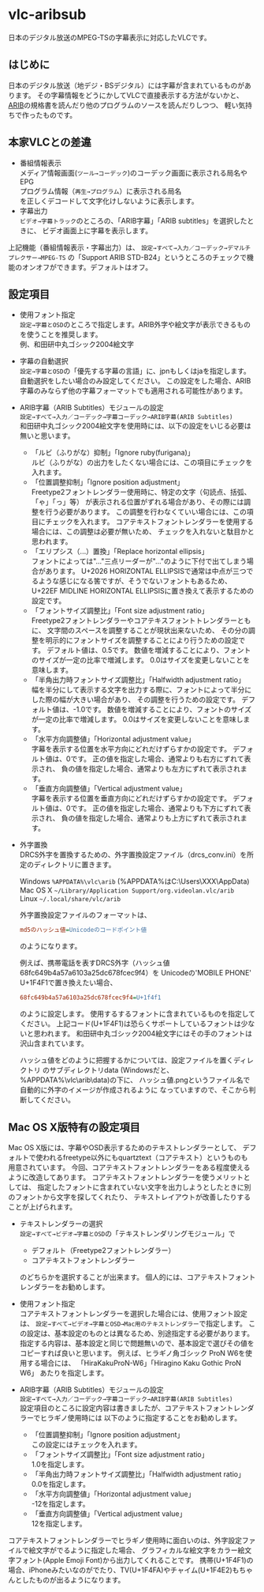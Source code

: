 vlc-aribsub
===========

日本のデジタル放送のMPEG-TSの字幕表示に対応したVLCです。

はじめに
--------
日本のデジタル放送（地デジ・BSデジタル）には字幕が含まれているものがあります。
その字幕情報をどうにかしてVLCで直接表示する方法がないかと、
[ARIB](http://www.arib.or.jp/)の規格書を読んだり他のプログラムのソースを読んだりしつつ、
軽い気持ちで作ったものです。

本家VLCとの差違
---------------
* 番組情報表示  
    メディア情報画面(`ツール→コーデック`)のコーデック画面に表示される局名やEPG  
    プログラム情報（`再生→プログラム`）に表示される局名  
    を正しくデコードして文字化けしないように表示します。
* 字幕出力  
    `ビデオ→字幕トラック`のところの、「ARIB字幕」「ARIB subtitles」を選択したときに、
    ビデオ画面上に字幕を表示します。

上記機能（番組情報表示・字幕出力）は、
`設定→すべて→入力／コーデック→デマルチプレクサー→MPEG-TS`
の「Support ARIB STD-B24」というところのチェックで機能のオンオフができます。デフォルトはオフ。

設定項目
--------
* 使用フォント指定  
    `設定→字幕とOSD`のところで指定します。ARIB外字や絵文字が表示できるものを使うことを推奨します。  
    例、和田研中丸ゴシック2004絵文字
* 字幕の自動選択  
    `設定→字幕とOSD`の「優先する字幕の言語」に、jpnもしくはjaを指定します。
    自動選択をしたい場合のみ設定してください。
    この設定をした場合、ARIB字幕のみならず他の字幕フォーマットでも適用される可能性があります。
* ARIB字幕（ARIB Subtitles）モジュールの設定  
    `設定→すべて→入力／コーデック→字幕コーデック→ARIB字幕(ARIB Subtitles)`  
    和田研中丸ゴシック2004絵文字を使用時には、以下の設定をいじる必要は無いと思います。
    * 「ルビ（ふりがな）抑制」「Ignore ruby(furigana)」  
        ルビ（ふりがな）の出力をしたくない場合には、この項目にチェックを入れます。
    * 「位置調整抑制」「Ignore position adjustment」  
        Freetype2フォントレンダラー使用時に、特定の文字（句読点、括弧、「ゃ」「っ」等）
        が表示される位置がずれる場合があり、その際には調整を行う必要があります。
        この調整を行わなくていい場合には、この項目にチェックを入れます。
        コアテキストフォントレンダラーを使用する場合には、この調整は必要が無いため、
        チェックを入れないと駄目かと思われます。
    * 「エリプシス（...）置換」「Replace horizontal ellipsis」  
        フォントによっては"…"三点リーダーが"..."のように下付で出てしまう場合があります。
        U+2026 HORIZONTAL ELLIPSISで通常は中点が三つでるような感じになる筈ですが、そうでないフォントもあるため、
        U+22EF MIDLINE HORIZONTAL ELLIPSISに置き換えて表示するための設定です。
    * 「フォントサイズ調整比」「Font size adjustment ratio」  
        Freetype2フォントレンダラーやコアテキスフォントトレンダラーともに、
        文字間のスペースを調整することが現状出来ないため、
        その分の調整を明示的にフォントサイズを調整することにより行うための設定です。
        デフォルト値は、0.5です。
        数値を増減することにより、フォントのサイズが一定の比率で増減します。
        0.0はサイズを変更しないことを意味します。
    * 「半角出力時フォントサイズ調整比」「Halfwidth adjustment ratio」  
        幅を半分にして表示する文字を出力する際に、フォントによって半分にした際の幅が大きい場合があり、
        その調整を行うための設定です。
        デフォルト値は、-1.0です。
        数値を増減することにより、フォントのサイズが一定の比率で増減します。
        0.0はサイズを変更しないことを意味します。
    * 「水平方向調整値」「Horizontal adjustment value」  
        字幕を表示する位置を水平方向にどれだけずらすかの設定です。
        デフォルト値は、0です。
        正の値を指定した場合、通常よりも右方にずれて表示され、
        負の値を指定した場合、通常よりも左方にずれて表示されます。
    * 「垂直方向調整値」「Vertical adjustment value」  
        字幕を表示する位置を垂直方向にどれだけずらすかの設定です。
        デフォルト値は、0です。
        正の値を指定した場合、通常よりも下方にずれて表示され、
        負の値を指定した場合、通常よりも上方にずれて表示されます。
* 外字置換  
    DRCS外字を置換するための、外字置換設定ファイル（drcs_conv.ini）を所定のディレクトリに置きます。

    Windows `%APPDATA%\vlc\arib` (%APPDATA%はC:\Users\XXX\AppData)  
    Mac OS X `~/Library/Application Support/org.videolan.vlc/arib`  
    Linux `~/.local/share/vlc/arib`
    
    外字置換設定ファイルのフォーマットは、  
    ```ini
    md5のハッシュ値=Unicodeのコードポイント値
    ```
    のようになります。
    
    例えば、携帯電話を表すDRCS外字（ハッシュ値68fc649b4a57a6103a25dc678fcec9f4）を
    Unicodeの'MOBILE PHONE' U+1F4F1で置き換えたい場合、
    ```ini
    68fc649b4a57a6103a25dc678fcec9f4=U+1f4f1
    ```
    のように設定します。
    使用するするフォントに含まれているものを指定してください。
    上記コード(U+1F4F1)は恐らくサポートしているフォントは少ないと思われます。
    和田研中丸ゴシック2004絵文字にはその手のフォントは沢山含まれています。
    
    ハッシュ値をどのように把握するかについては、設定ファイルを置くディレクトリ
    のサブディレクトリdata (Windowsだと、%APPDATA%\vlc\arib\data)の下に、
    ハッシュ値.pngというファイル名で自動的に外字のイメージが作成されるように
    なっていますので、そこから判断してください。

Mac OS X版特有の設定項目
------------------------
Mac OS X版には、字幕やOSD表示するためのテキストレンダラーとして、
デフォルトで使われるfreetype以外にもquartztext（コアテキスト）というものも
用意されています。
今回、コアテキストフォントレンダラーをある程度使えるように改造してあります。
コアテキストフォントレンダラーを使うメリットとしては、
指定したフォントに含まれていない文字を出力しようとしたときに別のフォントから文字を探してくれたり、
テキストレイアウトが改善したりすることが上げられます。

* テキストレンダラーの選択  
    `設定→すべて→ビデオ→字幕とOSD`の「テキストレンダリングモジュール」で

    * デフォルト（Freetype2フォントレンダラー）
    * コアテキストフォントレンダラー
    
    のどちらかを選択することが出来ます。
    個人的には、コアテキストフォントレンダラーをお勧めします。
* 使用フォント指定  
    コアテキストフォントレンダラーを選択した場合には、使用フォント設定は、
    `設定→すべて→ビデオ→字幕とOSD→Mac用のテキストレンダラー`で指定します。
    この設定は、基本設定のものとは異なるため、別途指定する必要があります。
    指定する内容は、基本設定と同じで問題無いので、基本設定で選びその値を
    コピーすれば良いと思います。
    例えば、ヒラギノ角ゴシック ProN W6を使用する場合には、
    「HiraKakuProN-W6」「Hiragino Kaku Gothic ProN W6」
    あたりを指定します。
* ARIB字幕（ARIB Subtitles）モジュールの設定   
    `設定→すべて→入力／コーデック→字幕コーデック→ARIB字幕(ARIB Subtitles)`  
    設定項目のところに設定内容は書きましたが、コアテキストフォントレンダラーでヒラギノ使用時には
    以下のように指定することをお勧めします。
    * 「位置調整抑制」「Ignore position adjustment」  
        この設定にはチェックを入れます。
    * 「フォントサイズ調整比」「Font size adjustment ratio」  
        1.0を指定します。
    * 「半角出力時フォントサイズ調整比」「Halfwidth adjustment ratio」  
        0.0を指定します。
    * 「水平方向調整値」「Horizontal adjustment value」  
        -12を指定します。
    * 「垂直方向調整値」「Vertical adjustment value」  
        12を指定します。

コアテキストフォントレンダラーでヒラギノ使用時に面白いのは、外字設定ファイルで絵文字がでるように指定した場合、
グラフィカルな絵文字をカラー絵文字フォント(Apple Emoji Font)から出力してくれることです。
携帯(U+1F4F1)の場合、iPhoneみたいなのがでたり、TV(U+1F4FA)やチャイム(U+1F4E2)もちゃんとしたものが出るようになります。